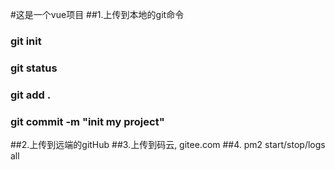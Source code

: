 #这是一个vue项目
##1.上传到本地的git命令
### git init
### git status
### git add .
### git commit -m "init my project"
##2.上传到远端的gitHub
##3.上传到码云, gitee.com
##4. pm2 start/stop/logs all     